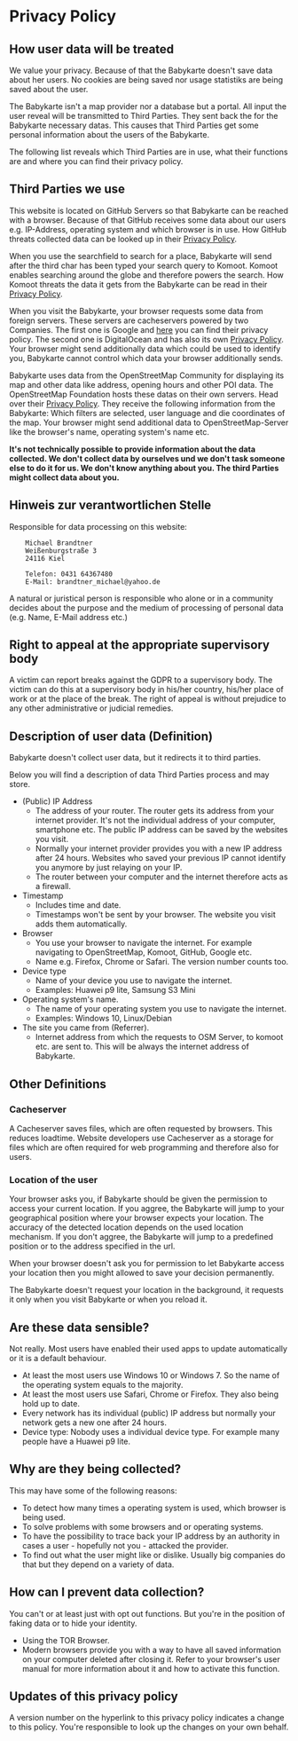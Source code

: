 # Privacy Policy

## How user data will be treated
We value your privacy. Because of that the Babykarte doesn't save data about her users. No cookies are being saved nor usage statistiks are being saved about the user.

The Babykarte isn't a map provider nor a database but a portal. All input the user reveal will be transmitted to Third Parties. They sent back the for the Babykarte necessary datas. This causes that Third Parties get some personal information about the users of the Babykarte.

The following list reveals which Third Parties are in use, what their functions are and where you can find their privacy policy.

## Third Parties we use
This website is located on GitHub Servers so that Babykarte can be reached with a browser. Because of that GitHub receives some data about our users e.g. IP-Address, operating system and which browser is in use. How GitHub threats collected data can be looked up in their [Privacy Policy](https://help.github.com/en/articles/github-privacy-statement). 

When you use the searchfield to search for a place, Babykarte will send after the third char has been typed your search query to Komoot. Komoot enables searching around the globe and therefore powers the search. How Komoot threats the data it gets from the Babykarte can be read in their [Privacy Policy](https://www.komoot.de/privacy).

When you visit the Babykarte, your browser requests some data from foreign servers. These servers are cacheservers powered by two Companies. The first one is Google and  [here](https://policies.google.com/privacy#infocollect) you can find their privacy policy. The second one is DigitalOcean and has also its own [Privacy Policy](https://www.digitalocean.com/legal/privacy-policy/). Your browser might send additionally data which could be used to identify you, Babykarte cannot control which data your browser additionally sends.

Babykarte uses data from the OpenStreetMap Community for displaying its map and other data like address, opening hours and other POI data. The OpenStreetMap Foundation hosts these datas on their own servers. Head over their [Privacy Policy]( https://wiki.osmfoundation.org/wiki/Privacy_Policy). They receive the following information from the Babykarte: Which filters are selected, user language and die coordinates of the map. Your browser might send additional data to OpenStreetMap-Server like the browser's name, operating system's name etc.

**It's not technically possible to provide information about the data collected. We don't collect data by ourselves und we don't task someone else to do it for us. We don't know anything about you. The third Parties might collect data about you.**

## Hinweis zur verantwortlichen Stelle

Responsible for data processing on this website:
		
		Michael Brandtner
		Weißenburgstraße 3
		24116 Kiel
		
		Telefon: 0431 64367480
		E-Mail: brandtner_michael@yahoo.de

A natural or juristical person is responsible who alone or in a community decides about the purpose and the medium of processing of personal data (e.g. Name, E-Mail address etc.)
		
## Right to appeal at the appropriate supervisory body
A victim can report breaks against the GDPR to a supervisory body. The victim can do this at a supervisory body in his/her country, his/her place of work or at the place of the break. The right of appeal is without prejudice to any other administrative or judicial remedies.

## Description of user data (Definition)
Babykarte doesn't collect user data, but it redirects it to third parties.

Below you will find a description of data Third Parties process and may store.

- (Public) IP Address
  -  The address of your router. The router gets its address from your internet provider. It's not the individual address of your computer, smartphone etc. The public IP address can be saved by the websites you visit.
  - Normally your internet provider provides you with a new IP address after 24 hours. Websites who saved your previous IP cannot identify you anymore by just relaying on your IP.
  - The router between your computer and the internet therefore acts as a firewall.
- Timestamp
  - Includes time and date.
  - Timestamps won't be sent by your browser. The website you visit adds them automatically.
- Browser
  - You use your browser to navigate the internet. For example navigating to OpenStreetMap, Komoot, GitHub, Google etc.
  - Name e.g. Firefox, Chrome or Safari. The version number counts too.
- Device type
  - Name of your device you use to navigate the internet.
  - Examples: Huawei p9 lite, Samsung S3 Mini
- Operating system's name.
  - The name of your operating system you use to navigate the internet.
  - Examples: Windows 10, Linux/Debian
- The site you came from (Referrer).
  - Internet address from which the requests to OSM Server, to komoot etc. are sent to. This will be always the internet address of Babykarte.

## Other Definitions

### Cacheserver
A Cacheserver saves files, which are often requested by browsers. This reduces loadtime. Website developers use Cacheserver as a storage for files which are often required for web programming and therefore also for users.

### Location of the user
Your browser asks you, if Babykarte should be given the permission to access your current location. If you aggree, the Babykarte will jump to your geographical position where your browser expects your location.
The accuracy of the detected location depends on the used location mechanism. If you don't aggree, the Babykarte will jump to a predefined position or to the address specified in the url.

When your browser doesn't ask you for permission to let Babykarte access your location then you might allowed to save your decision permanently.

The Babykarte doesn't request your location in the background, it requests it only when you visit Babykarte or when you reload it.

## Are these data sensible?
Not really. Most users have enabled their used apps to update automatically or it is a default behaviour.

- At least the most users use Windows 10 or Windows 7. So the name of the operating system equals to the majority.
- At least the most users use Safari, Chrome or Firefox. They also being hold up to date.
- Every network has its individual (public) IP address but normally your network gets a new one after 24 hours.
- Device type: Nobody uses a individual device type. For example many people have a Huawei p9 lite.

## Why are they being collected?
This may have some of the following reasons:

- To detect how many times a operating system is used, which browser is being used.
- To solve problems with some browsers and or operating systems.
- To have the possibility to trace back your IP address by an authority in cases a user - hopefully not you - attacked the provider.
- To find out what the user might like or dislike. Usually big companies do that but they depend on a variety of data.

## How can I prevent data collection?
You can't or at least just with opt out functions. But you're in the position of faking data or to hide your identity.

- Using the TOR Browser.
- Modern browsers provide you with a way to have all saved information on your computer deleted after closing it. Refer to your browser's user manual for more information about it and how to activate this function.

## Updates of this privacy policy
A version number on the hyperlink to this privacy policy indicates a change to this policy. You're responsible to look up the changes on your own behalf.
